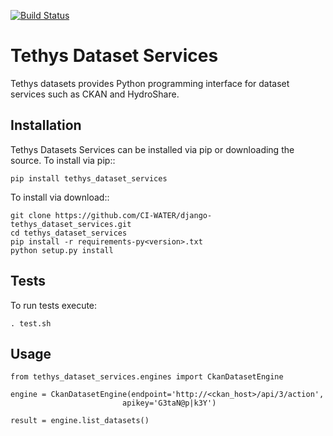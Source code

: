 [![Build Status](https://travis-ci.org/tethysplatform/tethys_dataset_services.svg?branch=python3)](https://travis-ci.org/tethysplatform/tethys_dataset_services)

# Tethys Dataset Services

Tethys datasets provides Python programming interface for dataset services such as CKAN and HydroShare.

## Installation

Tethys Datasets Services can be installed via pip or downloading the source. To install via pip::

```
pip install tethys_dataset_services
```

To install via download::

```
git clone https://github.com/CI-WATER/django-tethys_dataset_services.git
cd tethys_dataset_services
pip install -r requirements-py<version>.txt
python setup.py install
```

## Tests

To run tests execute:

```
. test.sh
```

## Usage

```
from tethys_dataset_services.engines import CkanDatasetEngine

engine = CkanDatasetEngine(endpoint='http://<ckan_host>/api/3/action',
                         apikey='G3taN@p|k3Y')

result = engine.list_datasets()
```


